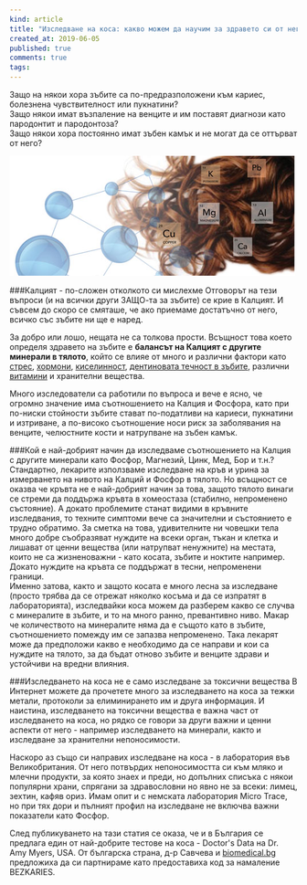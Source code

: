 ```yaml
---
kind: article
title: "Изследване на коса: какво можем да научим за здравето си от него?"
created_at: 2019-06-05
published: true
comments: true
tags:
--- 
```

Защо на някои хора зъбите са по-предразположени към кариес, болезнена чувствителност или пукнатини?<br />
Защо някои имат възпаление на венците и им поставят диагнози като пародонтит и пародонтоза?<br />
Защо някои хора постоянно имат зъбен камък и не могат да се оттърват от него?<br />

![тест на коса](/images/posts/hair-minerals-analysis.jpg)

<!-- more -->

###Калцият - по-сложен отколкото си мислехме
Отговорът на тези въпроси (и на всички други ЗАЩО-та за зъбите) се крие в Калцият. И съвсем до скоро се смяташе, че ако приемаме достатъчно от него, всичко със зъбите ни ще е наред.<br />

За добро или лошо, нещата не са толкова прости. Всъщност това което определя здравето на зъбите е **балансът на Калцият с другите минерали в тялото**, който се влияе от много и различни фактори като [стрес](https://bezkaries.com/blog/2014-06-29-стресът/), [хормони](https://bezkaries.com/blog/2017-06-30-връзката-уста-тяло-автоимунни-заболявания/), [киселинност](https://bezkaries.com/blog/2016-04-07-кариес-и-слюнка/), [дентиновата течност в зъбите](https://bezkaries.com/blog/2017-11-17-невидимата-четка-за-зъби/), различни [витамини](https://bezkaries.com/blog/2014-03-12-витамини/) и хранителни вещества.<br />

Много изследователи са работили по въпроса и вече е ясно, че огромно значение има съотношението на Калция и Фосфора, като при по-ниски стойности зъбите стават по-податливи на кариеси, пукнатини и изтриване, а по-високо съотношение носи риск за заболявания на венците, челюстните кости и натрупване на зъбен камък.

###Кой е най-добрият начин да изследваме съотношението на Калция с другите минерали като Фосфор, Магнезий, Цинк, Мед, Бор и т.н.?
Стандартно, лекарите използваме изследване на кръв и урина за измерването на нивото на Калций и Фосфор в тялото. Но всъщност се оказва че кръвта не е най-добрият начин за това, защото тялото винаги се стреми да поддържа кръвта в хомеостаза (стабилно, непроменено състояние). А докато проблемите станат видими в кръвните изследвания, то техните симптоми вече са значителни и състоянието е трудно обратимо. За сметка на това, удивителните ни човешки тела много добре съобразяват нуждите на всеки орган, тъкан и клетка и лишават от ценни вещества (или натрупват ненужните) на местата, които не са жизненоважни - като косата, зъбите и ноктите например. Докато нуждите на кръвта се поддържат в тесни, непроменени граници.<br />
Именно затова, както и защото косата е много лесна за изследване (просто трябва да се отрежат няколко косъма и да се изпратят в лабораторията), изследвайки коса можем да разберем какво се случва с минералите в зъбите, и то на много ранно, превантивно ниво. Макар че количеството на минералите няма да е същото като в зъбите, съотношението помежду им се запазва непроменено. Така лекарят може да предположи какво е необходимо да се направи и кои са нуждите на тялото, за да бъдат отново зъбите и венците здрави и устойчиви на вредни влияния.

###Изследването на коса не е само изследване за токсични вещества
В Интернет можете да прочетете много за изследването на коса за тежки метали, протоколи за елиминирането им и друга информация. И наистина, изследването на токсични вещества е важна част от изследването на коса, но рядко се говори за други важни и ценни аспекти от него - например изследването на минерали, както и изследване за хранителни непоносимости.<br />

Наскоро аз също си направих изследване на коса - в лаборатория във Великобритания. От него потвърдих непоносимостта си към мляко и млечни продукти, за която знаех и преди, но допълних списъка с някои популярни  храни, спрягани за здравословни но явно не за всеки: лимец, зехтин, кафяв ориз.
Имам опит и с немската лаборатория Micro Trace, но при тях дори и пълният профил на изследване не включва важни показатели като Фосфор.<br />

След публикуването на тази статия се оказа, че и в България се предлага един от най-добрите тестове на коса - Doctor's Data на Dr. Amy Myers, USA. От българска страна, д-р Савчева и [biomedical.bg](https://biomedical.bg) предложиха да си партнираме като предоставиха код за намаление BEZKARIES.
